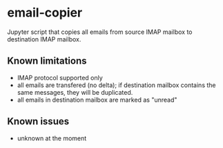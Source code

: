 # email-copier

Jupyter script that copies all emails from source IMAP mailbox to destination IMAP mailbox.

## Known limitations

* IMAP protocol supported only
* all emails are transfered (no delta); if destination mailbox contains the same messages, they will be duplicated.
* all emails in destination mailbox are marked as "unread"

## Known issues

* unknown at the moment